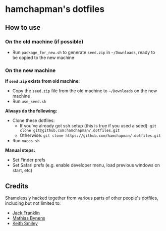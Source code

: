 # hamchapman's dotfiles

## How to use

### On the old machine (if possible)

* Run `package_for_new.sh` to generate `seed.zip` in `~/Downloads`, ready to be
  copied to the new machine

### On the new machine

**If `seed.zip` exists from old machine:**

* Copy the `seed.zip` file from the old machine to `~/Downloads` on the new
  machine
* Run `use_seed.sh`

**Always do the following:**

* Clone these dotfiles:
  * If you've already got ssh setup (this is true if you used a seed): `git clone git@github.com:hamchapman/.dotfiles.git`
  * Otherwise: `git clone https://github.com/hamchapman/.dotfiles.git`
* Run `macos.sh`

**Manual steps:**

* Set Finder prefs
* Set Safari prefs (e.g. enable developer menu, load previous windows on start,
  etc)

## Credits

Shamelessly hacked together from various parts of other people's dotfiles,
including but not limited to:

 * [Jack Franklin](https://github.com/jackfranklin/dotfiles)
 * [Mathias Bynens](https://github.com/mathiasbynens/dotfiles)
 * [Keith Smiley](https://github.com/keith/dotfiles)

